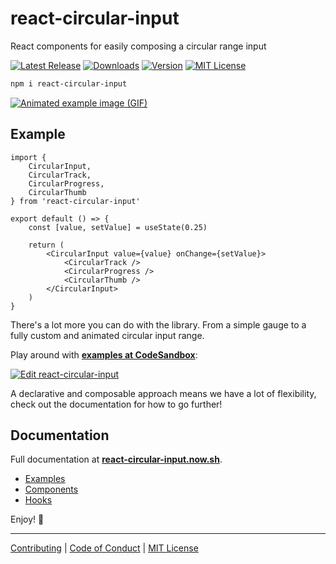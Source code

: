 # react-circular-input

React components for easily composing a circular range input

[![Latest Release][github-release]][npm]
[![Downloads][downloads-badge]][npm]
[![Version][version-badge]][npm]
[![MIT License][license]](LICENSE.md)

[npm]: https://npmjs.com/package/react-circular-input
[downloads-badge]: https://flat.badgen.net/npm/dt/react-circular-input
[version-badge]: https://flat.badgen.net/npm/v/react-circular-input
[license]: https://flat.badgen.net/badge/license/MIT/blue
[github-release]: https://flat.badgen.net/github/release/petecorreia/react-circular-input

```sh
npm i react-circular-input
```

<a href="https://react-circular-input.now.sh"><img src="https://react-circular-input.now.sh/static/social-example.gif" alt="Animated example image (GIF)"></a>

## Example

```tsx
import {
	CircularInput,
	CircularTrack,
	CircularProgress,
	CircularThumb
} from 'react-circular-input'

export default () => {
	const [value, setValue] = useState(0.25)

	return (
		<CircularInput value={value} onChange={setValue}>
			<CircularTrack />
			<CircularProgress />
			<CircularThumb />
		</CircularInput>
	)
}
```

There's a lot more you can do with the library. From a simple gauge to a fully custom and animated circular input range.

Play around with **[examples at CodeSandbox](https://codesandbox.io/s/ypwq61rnxz?hidenavigation=1)**:

[![Edit react-circular-input](https://codesandbox.io/static/img/play-codesandbox.svg)](https://codesandbox.io/s/ypwq61rnxz?hidenavigation=1)

A declarative and composable approach means we have a lot of flexibility, check out the documentation for how to go further!

## Documentation

Full documentation at **[react-circular-input.now.sh](https://react-circular-input.now.sh)**.

-   [Examples](https://react-circular-input.now.sh/examples)
-   [Components](https://react-circular-input.now.sh/components)
-   [Hooks](https://react-circular-input.now.sh/hooks)

Enjoy! 🎉

---

[Contributing](CONTRIBUTING.md)
|
[Code of Conduct](CODE_OF_CONDUCT.md)
|
[MIT License](LICENSE.md)
